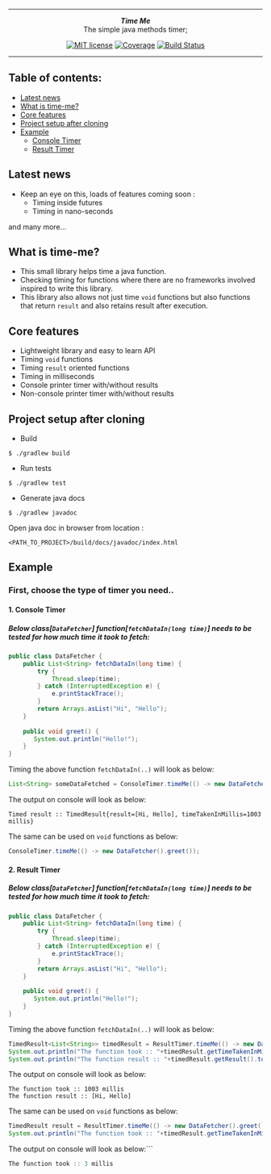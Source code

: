 ***

<div align="center">
    <b><em>Time Me</em></b><br>
    The simple java methods timer;
</div>

<div align="center">

[![MIT license](http://img.shields.io/badge/license-MIT-brightgreen.svg?style=flat)](http://opensource.org/licenses/MIT)
[![Coverage](https://codecov.io/gh/rahulbaphana/time-me/branch/master/graph/badge.svg)](https://codecov.io/gh/rahulbaphana/time-me)
[![Build Status](https://travis-ci.com/rahulbaphana/time-me.svg?branch=master)](https://travis-ci.com/rahulbaphana/time-me)

</div>

***

## Table of contents:
* [Latest news](latest-news)
* [What is time-me?](what-is-time-me)
* [Core features](core-features)
* [Project setup after cloning](project-setup-after-cloning)
* [Example](example)
    * [Console Timer](example)
    * [Result Timer](example)

## Latest news
* Keep an eye on this, loads of features coming soon :
    * Timing inside futures
    * Timing in nano-seconds
    
and many more...

## What is time-me? 
* This small library helps time a java function.
* Checking timing for functions where there are no frameworks involved inspired to write this library.
* This library also allows not just time ```void``` functions but also functions that return ```result``` and also retains result after execution.

## Core features
* Lightweight library and easy to learn API
* Timing ```void``` functions
* Timing ```result``` oriented functions
* Timing in milliseconds
* Console printer timer with/without results
* Non-console printer timer with/without results 
 
## Project setup after cloning
* Build 
```
$ ./gradlew build
```

* Run tests
```
$ ./gradlew test
```

* Generate java docs
```
$ ./gradlew javadoc
```
Open java doc in browser from location : 
```
<PATH_TO_PROJECT>/build/docs/javadoc/index.html
```
 
## Example

### First, choose the type of timer you need..

#### 1. Console Timer

##### Below class[```DataFetcher```] function[```fetchDataIn(long time)```] needs to be tested for how much time it took to fetch:
```java
public class DataFetcher {
    public List<String> fetchDataIn(long time) {
        try {
            Thread.sleep(time);
        } catch (InterruptedException e) {
            e.printStackTrace();
        }
        return Arrays.asList("Hi", "Hello");
    }
    
    public void greet() {
       System.out.println("Hello!");
    }
}
```
Timing the above function ```fetchDataIn(..)``` will look as below:
```java
List<String> someDataFetched = ConsoleTimer.timeMe(() -> new DataFetcher().fetchDataIn(1000));
```
The output on console will look as below:
```
Timed result :: TimedResult{result=[Hi, Hello], timeTakenInMillis=1003 millis}
```
The same can be used on ```void``` functions as below:
```java
ConsoleTimer.timeMe(() -> new DataFetcher().greet());
```

#### 2. Result Timer

##### Below class[```DataFetcher```] function[```fetchDataIn(long time)```] needs to be tested for how much time it took to fetch:
```java
public class DataFetcher {
    public List<String> fetchDataIn(long time) {
        try {
            Thread.sleep(time);
        } catch (InterruptedException e) {
            e.printStackTrace();
        }
        return Arrays.asList("Hi", "Hello");
    }
    
    public void greet() {
       System.out.println("Hello!");
    }
}
```
Timing the above function ```fetchDataIn(..)``` will look as below:
```java
TimedResult<List<String>> timedResult = ResultTimer.timeMe(() -> new DataFetcher().fetchDataIn(1000));
System.out.println("The function took :: "+timedResult.getTimeTakenInMillis()+ " millis")
System.out.println("The function result :: "+timedResult.getResult().toString())
```
The output on console will look as below:
```
The function took :: 1003 millis
The function result :: [Hi, Hello]
```
The same can be used on ```void``` functions as below:
```java
TimedResult result = ResultTimer.timeMe(() -> new DataFetcher().greet());
System.out.println("The function took :: "+timedResult.getTimeTakenInMillis()+ " millis")
```
The output on console will look as below:```
```java
The function took :: 3 millis
```
